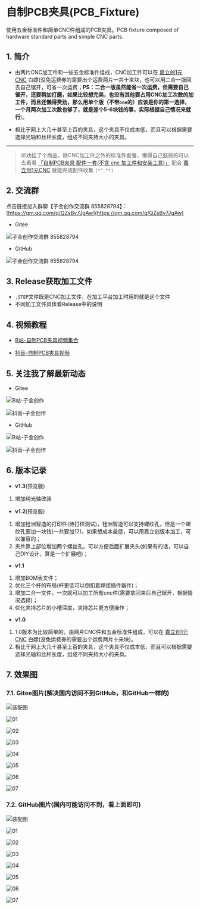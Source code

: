 # 自制PCB夹具(PCB_Fixture)
使用五金标准件和简单CNC件组成的PCB夹具。PCB fixture composed of hardware standard parts and simple CNC parts.

## 1. 简介

- 由两片CNC加工件和一些五金标准件组成，CNC加工件可以在 [嘉立创1元CNC](https://www.jlc-cnc.com/ac/ACUHiDI0/CPWXDXgd) 白嫖(没免运费券的需要出个运费两片一共十来块，也可以用二合一版回去自己锯开，可省一次运费；**PS：二合一版虽然能省一次运费，但需要自己锯开，还要稍加打磨，如果比较想完美，也没有其他要占用CNC加工次数的加工件，而且还懒得费劲，那么用单个版（不带`one`的）应该是你的第一选择，一个月两次加工次数也够了，就是差个5-6块钱的事，实际根据自己情况来就行**)。

- 相比于网上大几十甚至上百的夹具，这个夹具不仅成本低，而且可以根据需要选择光轴和丝杆长度，组成不同夹持大小的夹具。

---
> 听劝挂了个商品，除CNC加工件之外的标准件套餐，懒得自己鼓捣的可以去看看 [「自制PCB夹具 配件一套(不含 cnc 加工件和安装工具)」](http://e.tb.cn/h.gAQCwxIyroVmxB7?tk=MRA93pnvb30)
> 配合 [嘉立创1元CNC](https://www.jlc-cnc.com/ac/ACUHiDI0/CPWXDXgd) 就能完成配件收集 `(*^_^*)`

## 2. 交流群

点击链接加入群聊【子金创作交流群 855828794】：[https://qm.qq.com/q/QZsBv7JgAw](https://qm.qq.com/q/QZsBv7JgAw)

- Gitee

![子金创作交流群 855828794](https://gitee.com/hellozbk/PCB_Fixture/raw/master/vx_images/zijinchuangzuoqq.png)

- GitHub

![子金创作交流群 855828794](https://github.com/zhangbokang/PCB_Fixture/blob/master/vx_images/zijinchuangzuoqq.png)


## 3. Release获取加工文件

- `.STEP`文件既是CNC加工文件，在加工平台加工时用的就是这个文件
- 不同加工文件具体看Release中的说明

## 4. 视频教程

- [B站-自制PCB夹具视频集合](https://www.bilibili.com/list/646334431)

- [抖音-自制PCB夹具视频](https://v.douyin.com/iAJgrt8c/)

## 5. 关注我了解最新动态

- Gitee

![B站-子金创作](https://gitee.com/hellozbk/PCB_Fixture/raw/master/vx_images/bilibilierweima.png)

![抖音-子金创作](https://gitee.com/hellozbk/PCB_Fixture/raw/master/vx_images/douyinerweima.png)

- GitHub

![B站-子金创作](https://github.com/zhangbokang/PCB_Fixture/blob/master/vx_images/bilibilierweima.png)

![抖音-子金创作](https://github.com/zhangbokang/PCB_Fixture/blob/master/vx_images/douyinerweima.png)

## 6. 版本记录

- **v1.3**(预览版)

1. 增加纯光轴改装

- **v1.2**(预览版)

1. 增加铨洲智造的打印件(待打样测试)，铨洲智造可以支持螺纹孔，但是一个螺纹孔要加一块钱(一共要加12)，如果想成本最低，可以用嘉立创版本加工，可以兼容的；
2. 夹片靠上部位增加两个螺丝孔，可以方便后面扩展夹头(如果有的话，可以自己DIY设计，算是一个扩展吧)；

- **v1.1**

1. 增加BOM表文件；
2. 优化三个杆的布局(杆更低可以倒扣着焊接插件器件)；
3. 增加二合一文件，一次就可以加工所有cnc件(需要拿回来后自己锯开，根据情况选择)；
4. 优化夹持芯片的小槽深度，夹持芯片更方便操作；

- **v1.0**

1. 1.0版本为比较简单的，由两片CNC件和五金标准件组成，可以在 [嘉立创1元CNC](https://www.jlc-cnc.com/ac/ACUHiDI0/CPWXDXgd) 白嫖(没免运费券的需要出个运费两片十来块)。
2. 相比于网上大几十甚至上百的夹具，这个夹具不仅成本低，而且可以根据需要选择光轴和丝杆长度，组成不同夹持大小的夹具。

## 7. 效果图

### 7.1. Gitee图片(解决国内访问不到GitHub，和GitHub一样的)

![装配图](https://gitee.com/hellozbk/PCB_Fixture/raw/master/vx_images/v1.1/00.jpg)

![01](https://gitee.com/hellozbk/PCB_Fixture/raw/master/vx_images/v1.1/01.jpg)

![02](https://gitee.com/hellozbk/PCB_Fixture/raw/master/vx_images/v1.1/02.jpg)

![03](https://gitee.com/hellozbk/PCB_Fixture/raw/master/vx_images/v1.1/03.jpg)

![04](https://gitee.com/hellozbk/PCB_Fixture/raw/master/vx_images/v1.1/04.jpg)

![05](https://gitee.com/hellozbk/PCB_Fixture/raw/master/vx_images/v1.1/05.jpg)

![06](https://gitee.com/hellozbk/PCB_Fixture/raw/master/vx_images/v1.1/06.jpg)

![07](https://gitee.com/hellozbk/PCB_Fixture/raw/master/vx_images/v1.1/07.jpg)

### 7.2. GitHub图片(国内可能访问不到，看上面即可)

![装配图](https://github.com/zhangbokang/PCB_Fixture/blob/master/vx_images/v1.1/00.jpg)

![01](https://github.com/zhangbokang/PCB_Fixture/blob/master/vx_images/v1.1/01.jpg)

![02](https://github.com/zhangbokang/PCB_Fixture/blob/master/vx_images/v1.1/02.jpg)

![03](https://github.com/zhangbokang/PCB_Fixture/blob/master/vx_images/v1.1/03.jpg)

![04](https://github.com/zhangbokang/PCB_Fixture/blob/master/vx_images/v1.1/04.jpg)

![05](https://github.com/zhangbokang/PCB_Fixture/blob/master/vx_images/v1.1/05.jpg)

![06](https://github.com/zhangbokang/PCB_Fixture/blob/master/vx_images/v1.1/06.jpg)

![07](https://github.com/zhangbokang/PCB_Fixture/blob/master/vx_images/v1.1/07.jpg)
